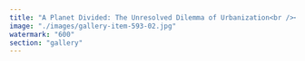 ```yaml
---
title: "A Planet Divided: The Unresolved Dilemma of Urbanization<br /><br />From space, the divide is unmistakable. One half flows with organic expansion—adaptive, interconnected, alive. The other stands rigid—structured, confined, controlled.<br /><br />This image exposes a fundamental truth: our cities, our systems, our entire approach to growth are built on a choice we have yet to fully understand. Do we construct for movement or for containment? Do we evolve with fluidity, or do we enforce stability?<br /><br />Urbanization today faces a dilemma it cannot ignore. Fluid development fosters innovation, openness, and expansion—but risks instability. Constrained structures ensure security, predictability, and organization—but can suffocate progress.<br /><br />Neither is inherently right nor wrong. But standing on the Moon, looking back, one question remains: How much longer can we build without reconciling this divide?<br /><br /><br />#Urbanization <br />#Architecture <br />#FutureCities <br />#FluidVsConstrained <br />#Sustainability<br /><br />cc United Nations The Nobel Prize"
image: "./images/gallery-item-593-02.jpg"
watermark: "600"
section: "gallery"
---
```

